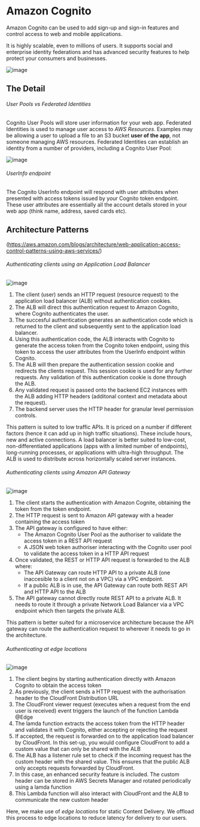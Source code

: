 # Amazon Cognito

Amazon Cognito can be used to add sign-up and sign-in features and control access to web and mobile applications.

It is highly scalable, even to millions of users. It supports social and enterprise identity federations and has advanced security features to help protect your consumers and businesses.

![image](https://user-images.githubusercontent.com/54938676/210267461-88acab9c-7abf-42fa-973d-98b2ef4c40a0.png)

## The Detail

###### User Pools vs Federated Identities

Cognito User Pools will store user information for your web app. Federated Identities is used to manage user access to _AWS Resources_. Examples may be allowing a user to upload a file to an S3 bucket **user of the app**, not someone managing AWS resources. Federated Identities can establish an identity from a number of providers, including a Cognito User Pool:

![image](https://user-images.githubusercontent.com/54938676/210267868-27bf3f04-e702-48d8-b655-a75a8158758f.png)

###### UserInfo endpoint

The Cognito UserInfo endpoint will respond with user attributes when presented with access tokens issued by your Cognito token endpoint. These user attributes are essentially all the account details stored in your web app (think name, address, saved cards etc).

## Architecture Patterns

(https://aws.amazon.com/blogs/architecture/web-application-access-control-patterns-using-aws-services/)

###### Authenticating clients using an Application Load Balancer

![image](https://user-images.githubusercontent.com/54938676/210268033-217c956a-8130-42bf-9525-c5d3733e6d98.png)

1. The client (user) sends an HTTP request (resource request) to the application load balancer (ALB) without authentication cookies.
2. The ALB will direct this authentication request to Amazon Cognito, where Cognito authenticates the user.
3. The succesful authentication generates an authentication code which is returned to the client and subsequently sent to the application load balancer.
4. Using this authentication code, the ALB interacts with Cognito to generate the access token from the Cognito token endpoint, using this token to access the user attributes from the UserInfo endpoint within Cognito.
5. The ALB will then prepare the authentication session cookie and redirects the clients request. This session cookie is used for any further requests. Any validation of this authentication cookie is done through the ALB.
6. Any validated request is passed onto the backend EC2 instances with the ALB adding HTTP headers (additonal context and metadata about the request).
7. The backend server uses the HTTP header for granular level permission controls.

This pattern is suited to low traffic APIs. It is priced on a number if different factors (hence it can add up in high traffic situations). These include hours, new and active connections. A load balancer is better suited to low-cost, non-differentiated applications (apps with a limited number of endpoints), long-running processes, or applications with ultra-high throughput. The ALB is used to distribute across horizontally scaled server instances.

###### Authenticating clients using Amazon API Gateway

![image](https://user-images.githubusercontent.com/54938676/210269273-00f95097-60fc-4c20-aca6-3625e021142e.png)

1. The client starts the authentication with Amazon Cognite, obtaining the token from the token endpoint.
2. The HTTP request is sent to Amazon API gateway with a header containing the access token
3. The API gateway is configured to have either:
   - The Amazon Cognito User Pool as the authoriser to validate the access token in a REST API request
   - A JSON web token authoriser interacting with the Cognito user pool to validate the access token in a HTTP API request
4. Once validated, the REST or HTTP API request is forwarded to the ALB where:
   - The API Gateway can route HTTP API to a private ALB (one inaccesible to a client not on a VPC) via a VPC endpoint.
   - If a public ALB is in use, the API Gateway can route both REST API and HTTP API to the ALB
5. The API gateway cannot directly route REST API to a private ALB. It needs to route it through a private Network Load Balancer via a VPC endpoint which then targets the private ALB.

This pattern is better suited for a microservice architecture because the API gateway can route the authentication request to wherever it needs to go in the architecture.

###### Authenticating at edge locations

![image](https://user-images.githubusercontent.com/54938676/210271132-7f69cb7c-284f-431c-912a-2c0ecb6f79c9.png)

1. The client begins by starting authentication directly with Amazon Cognito to obtain the access token
2. As previously, the client sends a HTTP request with the authorisation header to the CloudFront Distribution URL
3. The CloudFront viewer request (executes when a request from the end user is received) event triggers the launch of the function Lambda @Edge
4. The lamda function extracts the access token from the HTTP header and validates it with Cognito, either accepting or rejecting the request
5. If accepted, the request is forwarded on to the application load balancer by CloudFront. In this set-up, you would configure CloudFront to add a custom value that can only be shared with the ALB
6. The ALB has a listener rule set to check if the incoming request has the custom header with the shared value. This ensures that the public ALB only accepts requests forwarded by CloudFront.
7. In this case, an enhanced security feature is included. The custom header can be stored in AWS Secrets Manager and rotated periodically using a lamda function
8. This Lambda function will also interact with CloudFront and the ALB to communicate the new custom header

Here, we make use of _edge locations_ for static Content Delivery. We offload this process to edge locations to reduce latency for delivery to our users.

